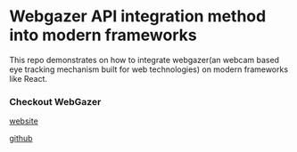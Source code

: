 
# Webgazer API integration method into modern frameworks

This repo demonstrates on how to integrate webgazer(an webcam based eye tracking mechanism built for web technologies) on modern frameworks like React.




### Checkout WebGazer

[website](https://webgazer.cs.brown.edu)

[github](https://github.com/brownhci/WebGazer)

